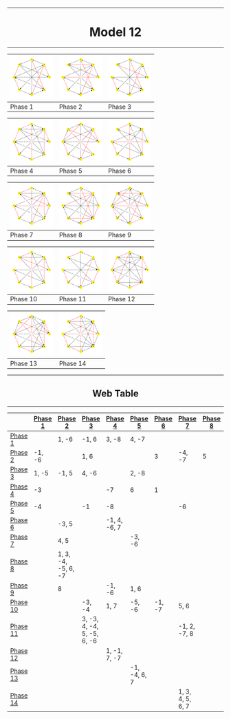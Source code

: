 <div align="center">

---
# Model 12 #
---

|<img src="./model12_phase_0.png" width="100" height="100"> |<img src="./model12_phase_1.png" width="100" height="100"> |<img src="./model12_phase_2.png" width="100" height="100"> |
|---|---|---|
|Phase 1|Phase 2|Phase 3|
        
|<img src="./model12_phase_3.png" width="100" height="100"> |<img src="./model12_phase_4.png" width="100" height="100"> |<img src="./model12_phase_5.png" width="100" height="100"> |
|---|---|---|
|Phase 4|Phase 5|Phase 6|
        
|<img src="./model12_phase_6.png" width="100" height="100"> |<img src="./model12_phase_7.png" width="100" height="100"> |<img src="./model12_phase_8.png" width="100" height="100"> |
|---|---|---|
|Phase 7|Phase 8|Phase 9|
        
|<img src="./model12_phase_9.png" width="100" height="100"> |<img src="./model12_phase_10.png" width="100" height="100"> |<img src="./model12_phase_11.png" width="100" height="100"> |
|---|---|---|
|Phase 10|Phase 11|Phase 12|
        
|<img src="./model12_phase_12.png" width="100" height="100"> |<img src="./model12_phase_13.png" width="100" height="100"> |
|---|---|
|Phase 13|Phase 14|
        
---
## Web Table ##
---
||[Phase 1](./model12_phase_0.png)|[Phase 2](./model12_phase_1.png)|[Phase 3](./model12_phase_2.png)|[Phase 4](./model12_phase_3.png)|[Phase 5](./model12_phase_4.png)|[Phase 6](./model12_phase_5.png)|[Phase 7](./model12_phase_6.png)|[Phase 8](./model12_phase_7.png)|[Phase 9](./model12_phase_8.png)|[Phase 10](./model12_phase_9.png)|[Phase 11](./model12_phase_10.png)|[Phase 12](./model12_phase_11.png)|[Phase 13](./model12_phase_12.png)|[Phase 14](./model12_phase_13.png)|
|---|---|---|---|---|---|---|---|---|---|---|---|---|---|---|
[Phase 1](./model12_phase_0.png)||1, -6|-1, 6|3, -8|4, -7||||||||||
[Phase 2](./model12_phase_1.png)|-1, -6||1, 6|||3|-4, -7|5|-8||||||
[Phase 3](./model12_phase_2.png)|1, -5|-1, 5|4, -6||2, -8|||||3, -7|-4, 6||||
[Phase 4](./model12_phase_3.png)|-3|||-7|6|1|||-6|-1||7|||
[Phase 5](./model12_phase_4.png)|-4||-1|-8|||-6||8|6|||-7||
[Phase 6](./model12_phase_5.png)||-3, 5||-1, 4, -6, 7||||||1, -4, 6, -7|||||
[Phase 7](./model12_phase_6.png)||4, 5|||-3, -6|||||3, 6|1|||-7|
[Phase 8](./model12_phase_7.png)||1, 3, -4, -5, 6, -7|||||||||||||
[Phase 9](./model12_phase_8.png)||8||-1, -6|1, 6||||||||||
[Phase 10](./model12_phase_9.png)|||-3, -4|1, 7|-5, -6|-1, -7|5, 6||||||||
[Phase 11](./model12_phase_10.png)|||3, -3, 4, -4, 5, -5, 6, -6||||-1, 2, -7, 8||||||||
[Phase 12](./model12_phase_11.png)||||1, -1, 7, -7|||||||||||
[Phase 13](./model12_phase_12.png)|||||-1, -4, 6, 7||||||||||
[Phase 14](./model12_phase_13.png)|||||||1, 3, 4, 5, 6, 7||||||||

</div>
